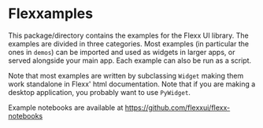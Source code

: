 # Flexxamples

This package/directory contains the examples for the Flexx UI library. The
examples are divided in three categories. Most examples (in particular the
ones in `demos`) can be imported and used as widgets in larger apps, or
served alongside your main app. Each example can also be run as a script.

Note that most examples are written by subclassing ``Widget`` making them
work standalone in Flexx' html documentation. Note that if you are making
a desktop application, you probably want to use ``PyWidget``.

Example notebooks are available at https://github.com/flexxui/flexx-notebooks
